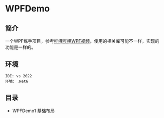 # WPFDemo
## 简介
一个WPF练手项目，参考[哔哩哔哩WPF视频](https://www.bilibili.com/video/BV1nY411a7T8)，使用的相关库可能不一样，实现的功能是一样的。
## 环境
```
IDE: vs 2022
环境: .Net6
```

## 目录
- WPFDemo1 基础布局
